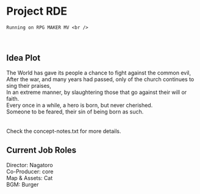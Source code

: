 # Project RDE <br />
    Running on RPG MAKER MV <br />
<br />

## Idea Plot <br />
  The World has gave its people a chance to fight against the common evil, <br />
  After the war, and many years had passed, only of the church continues to sing their praises, <br />
  In an extreme manner, by slaughtering those that go against their will or faith. <br />
  Every once in a while, a hero is born, but never cherished. <br />
  Someone to be feared, their sin of being born as such. <br />
  <br />
  <br />
  Check the concept-notes.txt for more details. <br />
  
## Current Job Roles <br />
  Director: Nagatoro <br />
  Co-Producer: core <br />
  Map & Assets: Cat <br />
  BGM: Burger <br />
